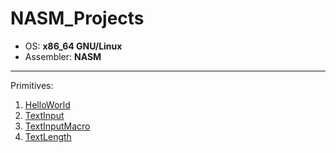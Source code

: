 # NASM_Projects
+ OS: **x86_64 GNU/Linux**
+ Assembler: **NASM**
---
Primitives:
1. [HelloWorld](https://github.com/hitakiri/NASM_Projects/tree/main/HelloWorld)
2. [TextInput](https://github.com/hitakiri/NASM_Projects/tree/main/TextInput)
3. [TextInputMacro](https://github.com/hitakiri/NASM_Projects/tree/main/TextInputMacro)
4. [TextLength](https://github.com/hitakiri/NASM_Projects/tree/main/TextLength)


